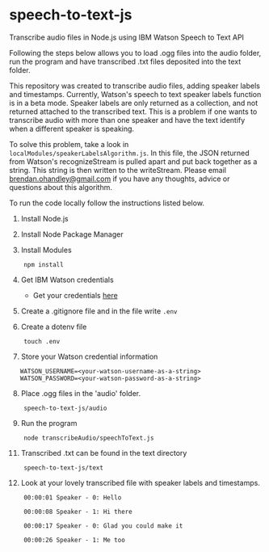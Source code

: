# speech-to-text-js
Transcribe audio files in Node.js using IBM Watson Speech to Text API

Following the steps below allows you to load .ogg files into the audio folder, run the program and have transcribed .txt files deposited into the text folder.

This repository was created to transcribe audio files, adding speaker labels and timestamps. Currently, Watson's speech to text speaker labels function is in a beta mode. Speaker labels are only returned as a collection, and not returned attached to the transcribed text. This is a problem if one wants to transcribe audio with more than one speaker and have the text identify when a different speaker is speaking. 

To solve this problem, take a look in `localModules/speakerLabelsAlgorithm.js`. In this file, the JSON returned from Watson's recognizeStream is pulled apart and put back together as a string. This string is then written to the writeStream. Please email brendan.ohandley@gmail.com if you have any thoughts, advice or questions about this algorithm.  

To run the code locally follow the instructions listed below.

1. Install Node.js

2. Install Node Package Manager

3. Install Modules
```
    npm install
```

4. Get IBM Watson credentials
    - Get your credentials [here](https://console.bluemix.net/docs/services/watson/getting-started-credentials.html#service-credentials-for-watson-services)

5. Create a .gitignore file and in the file write `.env`

6. Create a dotenv file
```
    touch .env
```

7. Store your Watson credential information

 ```
    WATSON_USERNAME=<your-watson-username-as-a-string>
    WATSON_PASSWORD=<your-watson-password-as-a-string>
 ```


8. Place .ogg files in the 'audio' folder.
```
    speech-to-text-js/audio
```

9. Run the program
```
    node transcribeAudio/speechToText.js
```

11. Transcribed .txt can be found in the text directory
```
    speech-to-text-js/text
```

12. Look at your lovely transcribed file with speaker labels and timestamps.
```
    00:00:01 Speaker - 0: Hello

    00:00:08 Speaker - 1: Hi there

    00:00:17 Speaker - 0: Glad you could make it 

    00:00:26 Speaker - 1: Me too
```
